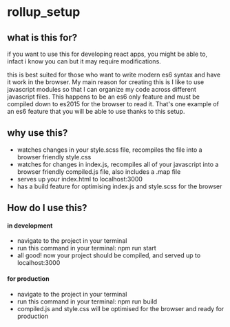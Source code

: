 # rollup_setup

## what is this for? ##

if you want to use this for developing react apps, you might be able to, infact i know you can but it may require modifications. 

this is best suited for those who want to write modern es6 syntax and have it work in the browser. My main reason for creating this
is I like to use javascript modules so that I can organize my code across different javascript files. This happens to 
be an es6 only feature and must be compiled down to es2015 for the browser to read it. That's one example of an es6 feature
that you will be able to use thanks to this setup.

## why use this? ##

* watches changes in your style.scss file, recompiles the file into a browser friendly style.css
* watches for changes in index.js, recompiles all of your javascript into a browser friendly compiled.js file, also includes a .map file
* serves up your index.html to localhost:3000
* has a build feature for optimising index.js and style.scss for the browser

## How do I use this? ##

#### in development ####
* navigate to the project in your terminal
* run this command in your terminal: npm run start 
* all good! now your project should be compiled, and served up to localhost:3000

#### for production ####
* navigate to the project in your terminal
* run this command in your terminal: npm run build
* compiled.js and style.css will be optimised for the browser and ready for production


